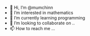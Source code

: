 - 👋 Hi, I’m @mumchinn
- 👀 I’m interested in mathematics
- 🌱 I’m currently learning programming
- 💞️ I’m looking to collaborate on ..
- 📫 How to reach me ...

<!---
mumchinn/mumchinn is a ✨ special ✨ repository because its `README.md` (this file) appears on your GitHub profile.
You can click the Preview link to take a look at your changes.
--->
